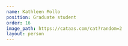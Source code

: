 ```yaml
---
name: Kathleen Mollo
position: Graduate student
order: 16
image_path: https://cataas.com/cat?random=2
layout: person
---
```


